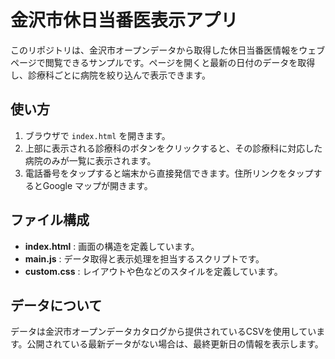 # 金沢市休日当番医表示アプリ

このリポジトリは、金沢市オープンデータから取得した休日当番医情報をウェブページで閲覧できるサンプルです。ページを開くと最新の日付のデータを取得し、診療科ごとに病院を絞り込んで表示できます。

## 使い方
1. ブラウザで `index.html` を開きます。
2. 上部に表示される診療科のボタンをクリックすると、その診療科に対応した病院のみが一覧に表示されます。
3. 電話番号をタップすると端末から直接発信できます。住所リンクをタップするとGoogle マップが開きます。

## ファイル構成
- **index.html** : 画面の構造を定義しています。
- **main.js** : データ取得と表示処理を担当するスクリプトです。
- **custom.css** : レイアウトや色などのスタイルを定義しています。

## データについて
データは金沢市オープンデータカタログから提供されているCSVを使用しています。公開されている最新データがない場合は、最終更新日の情報を表示します。

